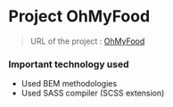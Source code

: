 # Project OhMyFood
> URL of the project : [OhMyFood](https://jean-baradat.github.io/OC-p3-ohmyfood-12-2022/)

### Important technology used
- Used BEM methodologies
- Used SASS compiler (SCSS extension)